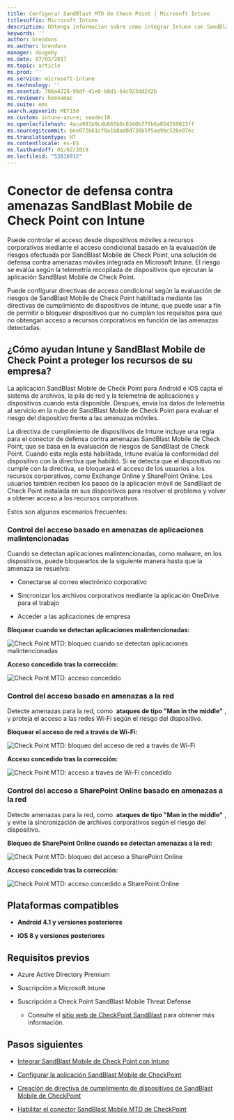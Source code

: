 ```yaml
---
title: Configurar SandBlast MTD de Check Point | Microsoft Intune
titlesuffix: Microsoft Intune
description: Obtenga información sobre cómo integrar Intune con SandBlast Mobile Threat Defense de Check Point para controlar el acceso de los dispositivos móviles a los recursos corporativos.
keywords: ''
author: brenduns
ms.author: brenduns
manager: dougeby
ms.date: 07/03/2017
ms.topic: article
ms.prod: ''
ms.service: microsoft-intune
ms.technology: ''
ms.assetid: 706a4228-9bdf-41e0-b8d1-64c923dd2d2b
ms.reviewer: heenamac
ms.suite: ems
search.appverid: MET150
ms.custom: intune-azure; seodec18
ms.openlocfilehash: 4aca991b9cdb665b0c8340b77fb6a854269023ff
ms.sourcegitcommit: bee072b61cf8a1b8ad8d736b5f5aa9bc526e07ec
ms.translationtype: HT
ms.contentlocale: es-ES
ms.lasthandoff: 01/02/2019
ms.locfileid: "53816912"
---
```

# <a name="check-point-sandblast-mobile-threat-defense-connector-with-intune"></a>Conector de defensa contra amenazas SandBlast Mobile de Check Point con Intune

Puede controlar el acceso desde dispositivos móviles a recursos corporativos mediante el acceso condicional basado en la evaluación de riesgos efectuada por SandBlast Mobile de Check Point, una solución de defensa contra amenazas móviles integrada en Microsoft Intune. El riesgo se evalúa según la telemetría recopilada de dispositivos que ejecutan la aplicación SandBlast Mobile de Check Point.

Puede configurar directivas de acceso condicional según la evaluación de riesgos de SandBlast Mobile de Check Point habilitada mediante las directivas de cumplimiento de dispositivos de Intune, que puede usar a fin de permitir o bloquear dispositivos que no cumplan los requisitos para que no obtengan acceso a recursos corporativos en función de las amenazas detectadas.

## <a name="how-do-intune-and-check-point-sandblast-mobile-help-protect-your-company-resources"></a>¿Cómo ayudan Intune y SandBlast Mobile de Check Point a proteger los recursos de su empresa?

La aplicación SandBlast Mobile de Check Point para Android e iOS capta el sistema de archivos, la pila de red y la telemetría de aplicaciones y dispositivos cuando está disponible. Después, envía los datos de telemetría al servicio en la nube de SandBlast Mobile de Check Point para evaluar el riesgo del dispositivo frente a las amenazas móviles.

La directiva de cumplimiento de dispositivos de Intune incluye una regla para el conector de defensa contra amenazas SandBlast Mobile de Check Point, que se basa en la evaluación de riesgos de SandBlast de Check Point. Cuando esta regla está habilitada, Intune evalúa la conformidad del dispositivo con la directiva que habilitó. Si se detecta que el dispositivo no cumple con la directiva, se bloqueará el acceso de los usuarios a los recursos corporativos, como Exchange Online y SharePoint Online. Los usuarios también reciben los pasos de la aplicación móvil de SandBlast de Check Point instalada en sus dispositivos para resolver el problema y volver a obtener acceso a los recursos corporativos.

<!-- ## Sample scenarios 
closing syntax for comment above is missing. Please insert closing syntax at intended location. -->

Estos son algunos escenarios frecuentes:

### <a name="control-access-based-on-threats-from-malicious-apps"></a>Control del acceso basado en amenazas de aplicaciones malintencionadas

Cuando se detectan aplicaciones malintencionadas, como malware, en los dispositivos, puede bloquearlos de la siguiente manera hasta que la amenaza se resuelva:

-   Conectarse al correo electrónico corporativo

-   Sincronizar los archivos corporativos mediante la aplicación OneDrive para el trabajo

-   Acceder a las aplicaciones de empresa

**Bloquear cuando se detectan aplicaciones malintencionadas:**

![Check Point MTD: bloqueo cuando se detectan aplicaciones malintencionadas](./media/checkpoint-MTD-2.PNG)

**Acceso concedido tras la corrección:**

![Check Point MTD: acceso concedido](./media/checkpoint-MTD-3.PNG)

### <a name="control-access-based-on-threat-to-network"></a>Control del acceso basado en amenazas a la red

Detecte amenazas para la red, como  **ataques de tipo "Man in the middle"** , y proteja el acceso a las redes Wi-Fi según el riesgo del dispositivo.

**Bloquear el acceso de red a través de Wi-Fi:**

![Check Point MTD: bloqueo del acceso de red a través de Wi-Fi](./media/checkpoint-MTD-4.PNG)

**Acceso concedido tras la corrección:**

![Check Point MTD: acceso a través de Wi-Fi concedido](./media/checkpoint-MTD-5.PNG)

### <a name="control-access-to-sharepoint-online-based-on-threat-to-network"></a>Control del acceso a SharePoint Online basado en amenazas a la red

Detecte amenazas para la red, como  **ataques de tipo "Man in the middle"** , y evite la sincronización de archivos corporativos según el riesgo del dispositivo.

**Bloqueo de SharePoint Online cuando se detectan amenazas a la red:**

![Check Point MTD: bloqueo del acceso a SharePoint Online](./media/checkpoint-MTD-6.PNG)

**Acceso concedido tras la corrección:**

![Check Point MTD: acceso concedido a SharePoint Online](./media/checkpoint-MTD-7.PNG)

## <a name="supported-platforms"></a>Plataformas compatibles

-   **Android 4.1 y versiones posteriores**

-   **iOS 8 y versiones posteriores**

## <a name="pre-requisites"></a>Requisitos previos

-   Azure Active Directory Premium

-   Suscripción a Microsoft Intune

-   Suscripción a Check Point SandBlast Mobile Threat Defense
    -   Consulte el [sitio web de CheckPoint SandBlast](https://www.checkpoint.com/) para obtener más información.

## <a name="next-steps"></a>Pasos siguientes

- [Integrar SandBlast Mobile de Check Point con Intune](checkpoint-sandblast-mobile-mtd-connector-integration.md)

- [Configurar la aplicación SandBlast Mobile de CheckPoint](mtd-apps-ios-app-configuration-policy-add-assign.md)

- [Creación de directiva de cumplimiento de dispositivos de SandBlast Mobile de CheckPoint](mtd-device-compliance-policy-create.md)

- [Habilitar el conector SandBlast Mobile MTD de CheckPoint](mtd-connector-enable.md)
